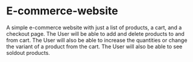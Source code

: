 # E-commerce-website

A simple e-commerce website with just a list of products, a cart, and a checkout page. The User will be able to add and delete products to and from cart. The User will also be  able to increase the quantities or change the variant of a product from the cart. The User will also be able to see soldout products.
